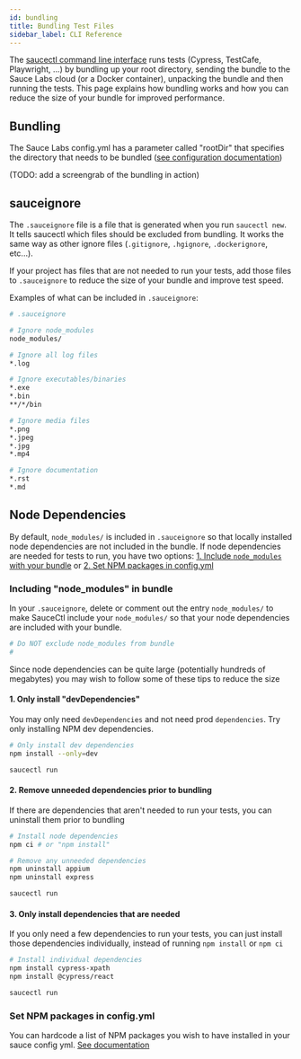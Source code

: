 ```yaml
---
id: bundling
title: Bundling Test Files
sidebar_label: CLI Reference
---
```


The [saucectl command line interface](saucectl) runs tests (Cypress, TestCafe, Playwright, ...) by bundling up your root directory, sending the bundle to the Sauce Labs cloud (or a Docker container), unpacking the bundle and then running the tests. This page explains how bundling works and how you can reduce the size of your bundle for improved performance.

## Bundling

The Sauce Labs config.yml has a parameter called "rootDir" that specifies the directory that needs to be bundled ([see configuration documentation](configuration.md))

(TODO: add a screengrab of the bundling in action)

## sauceignore

The `.sauceignore` file is a file that is generated when you run `saucectl new`. It tells saucectl which files should be excluded from bundling. It works the same way as other ignore files (`.gitignore`, `.hgignore`, `.dockerignore`, etc...).

If your project has files that are not needed to run your tests, add those files to `.sauceignore` to reduce the size of your bundle and improve test speed.

Examples of what can be included in `.sauceignore`:

```bash
# .sauceignore

# Ignore node_modules
node_modules/

# Ignore all log files
*.log

# Ignore executables/binaries
*.exe
*.bin
**/*/bin

# Ignore media files
*.png
*.jpeg
*.jpg
*.mp4

# Ignore documentation
*.rst
*.md
```

## Node Dependencies

By default, `node_modules/` is included in `.sauceignore` so that locally installed node dependencies are not included in the bundle. If node dependencies are needed for tests to run, you have two options: [1. Include `node_modules` with your bundle](#including-node_modules-in-bundle) or [2. Set NPM packages in config.yml](#set-npm-packages-in-configyml)

### Including "node_modules" in bundle

In your `.sauceignore`, delete or comment out the entry `node_modules/` to make SauceCtl include your `node_modules/` so that your node dependencies are included with your bundle.

```bash
# Do NOT exclude node_modules from bundle
# 
```

Since node dependencies can be quite large (potentially hundreds of megabytes) you may wish to follow some of these tips to reduce the size

#### 1. Only install "devDependencies"

You may only need `devDependencies` and not need prod `dependencies`. Try only installing NPM dev dependencies.

```bash
# Only install dev dependencies
npm install --only=dev

saucectl run
```

#### 2. Remove unneeded dependencies prior to bundling

If there are dependencies that aren't needed to run your tests, you can uninstall them prior to bundling

```bash
# Install node dependencies
npm ci # or "npm install"

# Remove any unneeded dependencies
npm uninstall appium
npm uninstall express

saucectl run
```

#### 3. Only install dependencies that are needed

If you only need a few dependencies to run your tests, you can just install those dependencies individually, instead of running `npm install` or `npm ci`

```bash
# Install individual dependencies
npm install cypress-xpath
npm install @cypress/react

saucectl run
```

### Set NPM packages in config.yml

You can hardcode a list of NPM packages you wish to have installed in your sauce config yml. [See documentation](configuration#npm)